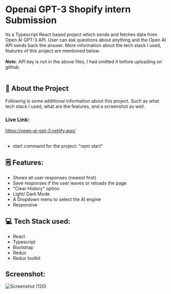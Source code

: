# Openai GPT-3 Shopify intern Submission

Its a Typescript React based project which sends and fetches data from Open AI GPT-3 API. User can ask questions about anything and the Open AI API sends back the answer. More information about the tech stack I used, features of this project are mentioned below. <br/><br/> ***Note***: API key is not in the above files, I had omitted it before uploading on github.<br/><br/>

## 🤖 About the Project
Following is some additional information about this project. Such as what tech stack I used, what are the features, and a screenshot as well.<br/>

### Live Link:
https://open-ai-gpt-3.netlify.app/ <br/><br/>

- start command for the project: "npm start"

## 🗒️ Features:

- Shows all user responses (newest first)
- Save responses if the user leaves or reloads the page
- "Clear History" option
- Light/ Dark Mode
- A Dropdown menu to select the AI engine
- Responsive

## 💻 Tech Stack used:

- React
- Typescript
- Bootstrap
- Redux
- Redux toolkit




## Screenshot:

![Screenshot (120)](https://user-images.githubusercontent.com/97867019/167711835-83d79218-a01a-40e5-ba7a-643d80785982.png)


